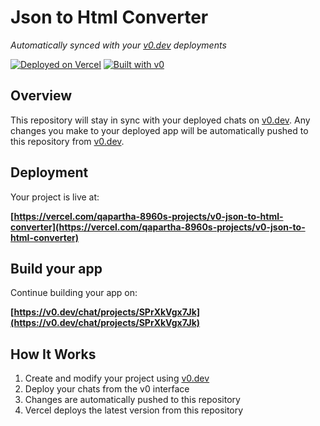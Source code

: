 # Json to Html Converter

*Automatically synced with your [v0.dev](https://v0.dev) deployments*

[![Deployed on Vercel](https://img.shields.io/badge/Deployed%20on-Vercel-black?style=for-the-badge&logo=vercel)](https://vercel.com/qapartha-8960s-projects/v0-json-to-html-converter)
[![Built with v0](https://img.shields.io/badge/Built%20with-v0.dev-black?style=for-the-badge)](https://v0.dev/chat/projects/SPrXkVgx7Jk)

## Overview

This repository will stay in sync with your deployed chats on [v0.dev](https://v0.dev).
Any changes you make to your deployed app will be automatically pushed to this repository from [v0.dev](https://v0.dev).

## Deployment

Your project is live at:

**[https://vercel.com/qapartha-8960s-projects/v0-json-to-html-converter](https://vercel.com/qapartha-8960s-projects/v0-json-to-html-converter)**

## Build your app

Continue building your app on:

**[https://v0.dev/chat/projects/SPrXkVgx7Jk](https://v0.dev/chat/projects/SPrXkVgx7Jk)**

## How It Works

1. Create and modify your project using [v0.dev](https://v0.dev)
2. Deploy your chats from the v0 interface
3. Changes are automatically pushed to this repository
4. Vercel deploys the latest version from this repository
